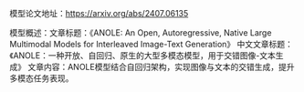 模型论文地址：https://arxiv.org/abs/2407.06135

模型概述：文章标题：《ANOLE: An Open, Autoregressive, Native Large Multimodal Models for Interleaved Image-Text Generation》
中文文章标题：《ANOLE：一种开放、自回归、原生的大型多模态模型，用于交错图像-文本生成》
文章内容：ANOLE模型结合自回归架构，实现图像与文本的交错生成，提升多模态任务表现。
